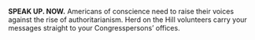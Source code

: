 **SPEAK UP. NOW.** Americans of conscience need to raise their voices against the rise of authoritarianism. Herd on the Hill volunteers carry your messages straight to your Congresspersons’ offices.